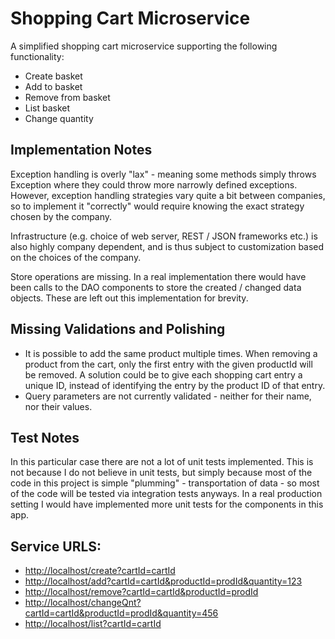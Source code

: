 # Shopping Cart Microservice
A simplified shopping cart microservice supporting the following functionality:

 - Create basket
 - Add to basket
 - Remove from basket
 - List basket
 - Change quantity



## Implementation Notes
Exception handling is overly "lax" - meaning some methods simply throws Exception where they could throw more narrowly
defined exceptions. However, exception handling strategies vary quite a bit between companies, so to implement it
"correctly" would require knowing the exact strategy chosen by the company.

Infrastructure (e.g. choice of web server, REST / JSON frameworks etc.) is also highly company dependent, and 
is thus subject to customization based on the choices of the company.

Store operations are missing. In a real implementation there would have been calls to the DAO components to store
the created / changed data objects. These are left out this implementation for brevity.


## Missing Validations and Polishing
 - It is possible to add the same product multiple times. When removing a product from the cart, only the first entry with the given productId will be removed.
   A solution could be to give each shopping cart entry a unique ID, instead of identifying the entry by the product ID of that entry.
 - Query parameters are not currently validated - neither for their name, nor their values.


## Test Notes
In this particular case there are not a lot of unit tests implemented. This is not because I do not believe in unit tests,
but simply because most of the code in this project is simple "plumming" - transportation of data - so most of the
code will be tested via integration tests anyways. In a real production setting I would have implemented more unit tests
for the components in this app.


## Service URLS:

- [http://localhost/create?cartId=cartId](http://localhost/create?cartId=cartId)
- [http://localhost/add?cartId=cartId&productId=prodId&quantity=123](http://localhost/add?cartId=cartId&productId=prodId&quantity=123)
- [http://localhost/remove?cartId=cartId&productId=prodId](http://localhost/remove?cartId=cartId&productId=prodId)
- [http://localhost/changeQnt?cartId=cartId&productId=prodId&quantity=456](http://localhost/changeQnt?cartId=cartId&productId=prodId&quantity=456)
- [http://localhost/list?cartId=cartId](http://localhost/list?cartId=cartId)

